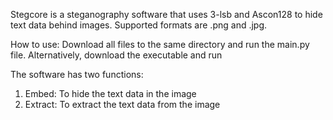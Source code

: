 Stegcore is a steganography software that uses 3-lsb and Ascon128 to hide text data behind images.
Supported formats are .png and .jpg.

How to use:
Download all files to the same directory and run the main.py file.
Alternatively, download the executable and run

The software has two functions:
1. Embed: To hide the text data in the image
2. Extract: To extract the text data from the image
